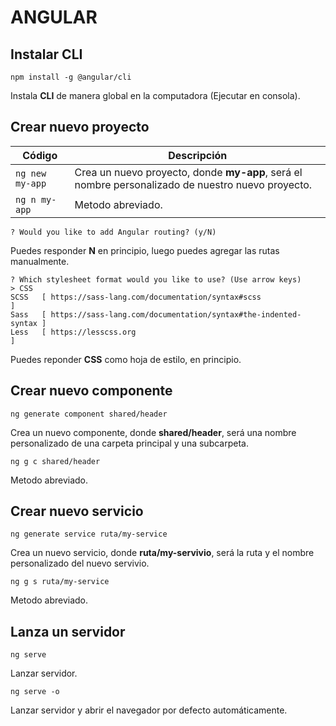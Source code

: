 
# ANGULAR

## Instalar CLI

```
npm install -g @angular/cli
```
Instala **CLI** de manera global en la computadora (Ejecutar en consola).

## Crear nuevo proyecto

| Código          | Descripción                                                                                       |
|-----------------|---------------------------------------------------------------------------------------------------|
| `ng new my-app` | Crea un nuevo proyecto, donde **my-app**, será el nombre personalizado de nuestro nuevo proyecto. |
| `ng n my-app`   | Metodo abreviado.                                                                                 |

```
? Would you like to add Angular routing? (y/N)
```
Puedes responder **N** en principio, luego puedes agregar las rutas manualmente.
```
? Which stylesheet format would you like to use? (Use arrow keys)
> CSS
SCSS   [ https://sass-lang.com/documentation/syntax#scss                ]
Sass   [ https://sass-lang.com/documentation/syntax#the-indented-syntax ]
Less   [ https://lesscss.org                                            ]
```
Puedes reponder **CSS** como hoja de estilo, en principio.

## Crear nuevo componente

```
ng generate component shared/header
```
Crea un nuevo componente, donde **shared/header**, será una nombre personalizado de una carpeta principal y una subcarpeta.
```
ng g c shared/header
```
Metodo abreviado.

## Crear nuevo servicio

```
ng generate service ruta/my-service
```
Crea un nuevo servicio, donde **ruta/my-servivio**, será la ruta y el nombre personalizado del nuevo servivio.
```
ng g s ruta/my-service
```
Metodo abreviado.

## Lanza un servidor

```
ng serve
```
Lanzar servidor.
```
ng serve -o
```
Lanzar servidor y abrir el navegador por defecto automáticamente.
